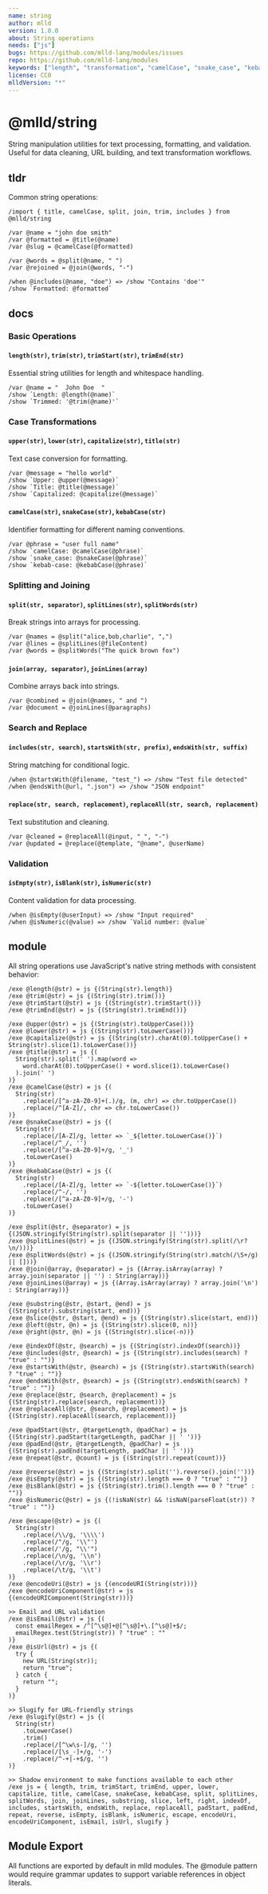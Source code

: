 ```yaml
---
name: string
author: mlld
version: 1.0.0
about: String operations
needs: ["js"]
bugs: https://github.com/mlld-lang/modules/issues
repo: https://github.com/mlld-lang/modules
keywords: ["length", "transformation", "camelCase", "snake_case", "kebab-case", "SCREAMING_SNAKE", "SNAKE-KEBAB", "substring", "slice", "split", "join", "pad", "replace", "starsWith", "endsWith", "escape", "unescape", "encode"]
license: CC0
mlldVersion: "*"
---
```


# @mlld/string

String manipulation utilities for text processing, formatting, and validation. Useful for data cleaning, URL building, and text transformation workflows.

## tldr

Common string operations:

```mlld
/import { title, camelCase, split, join, trim, includes } from @mlld/string

/var @name = "john doe smith"
/var @formatted = @title(@name)
/var @slug = @camelCase(@formatted)

/var @words = @split(@name, " ")
/var @rejoined = @join(@words, "-")

/when @includes(@name, "doe") => /show "Contains 'doe'"
/show `Formatted: @formatted`
```

## docs

### Basic Operations

#### `length(str)`, `trim(str)`, `trimStart(str)`, `trimEnd(str)`

Essential string utilities for length and whitespace handling.

```mlld
/var @name = "  John Doe  "
/show `Length: @length(@name)`
/show `Trimmed: '@trim(@name)'`
```

### Case Transformations

#### `upper(str)`, `lower(str)`, `capitalize(str)`, `title(str)`

Text case conversion for formatting.

```mlld
/var @message = "hello world"
/show `Upper: @upper(@message)`
/show `Title: @title(@message)`
/show `Capitalized: @capitalize(@message)`
```

#### `camelCase(str)`, `snakeCase(str)`, `kebabCase(str)`

Identifier formatting for different naming conventions.

```mlld
/var @phrase = "user full name"
/show `camelCase: @camelCase(@phrase)`
/show `snake_case: @snakeCase(@phrase)`
/show `kebab-case: @kebabCase(@phrase)`
```

### Splitting and Joining

#### `split(str, separator)`, `splitLines(str)`, `splitWords(str)`

Break strings into arrays for processing.

```mlld
/var @names = @split("alice,bob,charlie", ",")
/var @lines = @splitLines(@fileContent)
/var @words = @splitWords("The quick brown fox")
```

#### `join(array, separator)`, `joinLines(array)`

Combine arrays back into strings.

```mlld
/var @combined = @join(@names, " and ")
/var @document = @joinLines(@paragraphs)
```

### Search and Replace

#### `includes(str, search)`, `startsWith(str, prefix)`, `endsWith(str, suffix)`

String matching for conditional logic.

```mlld
/when @startsWith(@filename, "test_") => /show "Test file detected"
/when @endsWith(@url, ".json") => /show "JSON endpoint"
```

#### `replace(str, search, replacement)`, `replaceAll(str, search, replacement)`

Text substitution and cleaning.

```mlld
/var @cleaned = @replaceAll(@input, " ", "-")
/var @updated = @replace(@template, "@name", @userName)
```

### Validation

#### `isEmpty(str)`, `isBlank(str)`, `isNumeric(str)`

Content validation for data processing.

```mlld
/when @isEmpty(@userInput) => /show "Input required"
/when @isNumeric(@value) => /show `Valid number: @value`
```

## module

All string operations use JavaScript's native string methods with consistent behavior:

```mlld-run
/exe @length(@str) = js {(String(str).length)}
/exe @trim(@str) = js {(String(str).trim())}
/exe @trimStart(@str) = js {(String(str).trimStart())}
/exe @trimEnd(@str) = js {(String(str).trimEnd())}

/exe @upper(@str) = js {(String(str).toUpperCase())}
/exe @lower(@str) = js {(String(str).toLowerCase())}
/exe @capitalize(@str) = js {(String(str).charAt(0).toUpperCase() + String(str).slice(1).toLowerCase())}
/exe @title(@str) = js {(
  String(str).split(' ').map(word => 
    word.charAt(0).toUpperCase() + word.slice(1).toLowerCase()
  ).join(' ')
)}
/exe @camelCase(@str) = js {(
  String(str)
    .replace(/[^a-zA-Z0-9]+(.)/g, (m, chr) => chr.toUpperCase())
    .replace(/^[A-Z]/, chr => chr.toLowerCase())
)}
/exe @snakeCase(@str) = js {(
  String(str)
    .replace(/[A-Z]/g, letter => `_${letter.toLowerCase()}`)
    .replace(/^_/, '')
    .replace(/[^a-zA-Z0-9]+/g, '_')
    .toLowerCase()
)}
/exe @kebabCase(@str) = js {(
  String(str)
    .replace(/[A-Z]/g, letter => `-${letter.toLowerCase()}`)
    .replace(/^-/, '')
    .replace(/[^a-zA-Z0-9]+/g, '-')
    .toLowerCase()
)}

/exe @split(@str, @separator) = js {(JSON.stringify(String(str).split(separator || '')))}
/exe @splitLines(@str) = js {(JSON.stringify(String(str).split(/\r?\n/)))}
/exe @splitWords(@str) = js {(JSON.stringify(String(str).match(/\S+/g) || []))}
/exe @join(@array, @separator) = js {(Array.isArray(array) ? array.join(separator || '') : String(array))}
/exe @joinLines(@array) = js {(Array.isArray(array) ? array.join('\n') : String(array))}

/exe @substring(@str, @start, @end) = js {(String(str).substring(start, end))}
/exe @slice(@str, @start, @end) = js {(String(str).slice(start, end))}
/exe @left(@str, @n) = js {(String(str).slice(0, n))}
/exe @right(@str, @n) = js {(String(str).slice(-n))}

/exe @indexOf(@str, @search) = js {(String(str).indexOf(search))}
/exe @includes(@str, @search) = js {(String(str).includes(search) ? "true" : "")}
/exe @startsWith(@str, @search) = js {(String(str).startsWith(search) ? "true" : "")}
/exe @endsWith(@str, @search) = js {(String(str).endsWith(search) ? "true" : "")}
/exe @replace(@str, @search, @replacement) = js {(String(str).replace(search, replacement))}
/exe @replaceAll(@str, @search, @replacement) = js {(String(str).replaceAll(search, replacement))}

/exe @padStart(@str, @targetLength, @padChar) = js {(String(str).padStart(targetLength, padChar || ' '))}
/exe @padEnd(@str, @targetLength, @padChar) = js {(String(str).padEnd(targetLength, padChar || ' '))}
/exe @repeat(@str, @count) = js {(String(str).repeat(count))}

/exe @reverse(@str) = js {(String(str).split('').reverse().join(''))}
/exe @isEmpty(@str) = js {(String(str).length === 0 ? "true" : "")}
/exe @isBlank(@str) = js {(String(str).trim().length === 0 ? "true" : "")}
/exe @isNumeric(@str) = js {(!isNaN(str) && !isNaN(parseFloat(str)) ? "true" : "")}

/exe @escape(@str) = js {(
  String(str)
    .replace(/\\/g, '\\\\')
    .replace(/"/g, '\\"')
    .replace(/'/g, "\\'")
    .replace(/\n/g, '\\n')
    .replace(/\r/g, '\\r')
    .replace(/\t/g, '\\t')
)}
/exe @encodeUri(@str) = js {(encodeURI(String(str)))}
/exe @encodeUriComponent(@str) = js {(encodeURIComponent(String(str)))}

>> Email and URL validation
/exe @isEmail(@str) = js {(
  const emailRegex = /^[^\s@]+@[^\s@]+\.[^\s@]+$/;
  emailRegex.test(String(str)) ? "true" : ""
)}
/exe @isUrl(@str) = js {(
  try {
    new URL(String(str));
    return "true";
  } catch {
    return "";
  }
)}

>> Slugify for URL-friendly strings
/exe @slugify(@str) = js {(
  String(str)
    .toLowerCase()
    .trim()
    .replace(/[^\w\s-]/g, '')
    .replace(/[\s_-]+/g, '-')
    .replace(/^-+|-+$/g, '')
)}

>> Shadow environment to make functions available to each other
/exe js = { length, trim, trimStart, trimEnd, upper, lower, capitalize, title, camelCase, snakeCase, kebabCase, split, splitLines, splitWords, join, joinLines, substring, slice, left, right, indexOf, includes, startsWith, endsWith, replace, replaceAll, padStart, padEnd, repeat, reverse, isEmpty, isBlank, isNumeric, escape, encodeUri, encodeUriComponent, isEmail, isUrl, slugify }
```

## Module Export

All functions are exported by default in mlld modules. The @module pattern would require grammar updates to support variable references in object literals.